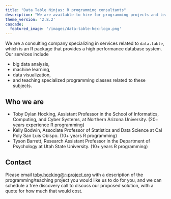 ```yaml
---
title: "Data Table Ninjas: R programming consultants"
description: "We are available to hire for programming projects and teaching seminars"
theme_version: '2.8.2'
cascade:
  featured_image: '/images/data-table-hex-logo.png'
---
```


We are a consulting company specializing in services related to
`data.table`, which is an R package that provides a high performance
database system. 
Our services include

* big data analysis, 
* machine learning, 
* data visualization,
* and teaching specialized programming classes related to these subjects.

## Who we are

* Toby Dylan Hocking, Assistant Professor in the School of Informatics, Computing, and Cyber Systems, at Northern Arizona University. (20+ years experience R programming)
* Kelly Bodwin, Associate Professor of Statistics and Data Science at Cal Poly San Luis Obispo. (10+ years R programming)
* Tyson Barrett, Research Assistant Professor in the Department of Psychology at Utah State University. (10+ years R programming)

## Contact

Please email toby.hocking@r-project.org with a description of the programming/teaching project you would like us to do for you, and we can schedule a free discovery call to discuss our proposed solution, with a quote for how much that would cost.
